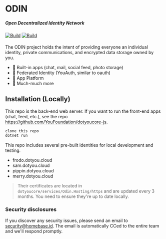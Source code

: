 # ODIN
##### Open Decentralized Identity Network

[![Build](https://github.com/YouFoundation/dotyoucore/actions/workflows/host-build-and-test-main-debug.yml/badge.svg)](https://github.com/YouFoundation/dotyoucore/actions/workflows/host-build-and-test-main-debug.yml)
[![Build](https://github.com/YouFoundation/dotyoucore/actions/workflows/host-build-and-test-main-release.yml/badge.svg)](https://github.com/YouFoundation/dotyoucore/actions/workflows/host-build-and-test-main-release.yml)

####
The ODIN project holds the intent of providing everyone an individual identity, private communications, and encrypted data storage owned by you.

- 🚀 Built-in apps (chat, mail, social feed, photo storage)
- 🚀 Federated Identity (YouAuth, similar to oauth)
- 🚀 App Platform
- 🚀 Much-much more

## Installation (Locally)

This repo is the back-end web server.  If you want to run the front-end apps (chat, feed, etc.), see the repo https://github.com/YouFoundation/dotyoucore-js.


```bash
clone this repo
dotnet run
```

This repo includes several pre-built identities for local development and testing.

- frodo.dotyou.cloud
- sam.dotyou.cloud
- pippin.dotyou.cloud
- merry.dotyou.cloud

> Their certificates are located in `dotyoucore/services/Odin.Hosting/https` and are updated every 3 months.  You need  to ensure they're up to date locally.

### Security disclosures
If you discover any security issues, please send an email to security@homebase.id. The email is automatically CCed to the entire team and we'll respond promptly.
